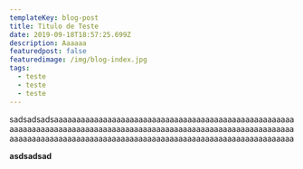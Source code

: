 ```yaml
---
templateKey: blog-post
title: Titulo de Teste
date: 2019-09-18T18:57:25.699Z
description: Aaaaaa
featuredpost: false
featuredimage: /img/blog-index.jpg
tags:
  - teste
  - teste
  - teste
---
```

sadsadsadsaaaaaaaaaaaaaaaaaaaaaaaaaaaaaaaaaaaaaaaaaaaaaaaaaaaaaaaaaaaaaaaaaaaaaaaaaaaaaaaaaaaaaaaaaaaaaaaaaaaaaaaaaaaaaaaaaaaaaaaaaaaaaaaaaaaaaaaaaaaaaaaaaaaaaaaaaaaaaaaaaaaaaaaaaaaaaaaaaaaaaa

**asdsadsad**
